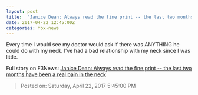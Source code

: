 ```yaml
---
layout: post
title:  "Janice Dean: Always read the fine print -- the last two months have been a real pain in the neck"
date: 2017-04-22 12:45:00Z
categories: fox-news
---
```


Every time I would see my doctor would ask if there was ANYTHING he could do with my neck. I’ve had a bad relationship with my neck since I was little.


Full story on F3News: [Janice Dean: Always read the fine print -- the last two months have been a real pain in the neck](http://www.f3nws.com/n/pJZrAE)

> Posted on: Saturday, April 22, 2017 5:45:00 PM
